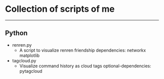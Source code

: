 # Collection of scripts of me

---
## Python

* renren.py
  - A script to visualize renren friendship
    dependencies: networkx matplotlib
* tagcloud.py 
  - Visualize command history as cloud tags
    optional-dependencies: pytagcloud
